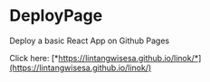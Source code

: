 # DeployPage
Deploy a basic React App on Github Pages

Click here: [*https://lintangwisesa.github.io/linok/*](https://lintangwisesa.github.io/linok/)
